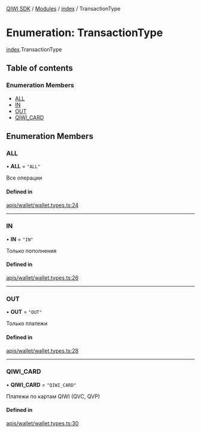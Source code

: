 [QIWI SDK](../README.md) / [Modules](../modules.md) / [index](../modules/index.md) / TransactionType

# Enumeration: TransactionType

[index](../modules/index.md).TransactionType

## Table of contents

### Enumeration Members

- [ALL](index.TransactionType.md#all)
- [IN](index.TransactionType.md#in)
- [OUT](index.TransactionType.md#out)
- [QIWI\_CARD](index.TransactionType.md#qiwi_card)

## Enumeration Members

### ALL

• **ALL** = ``"ALL"``

Все операции

#### Defined in

[apis/wallet/wallet.types.ts:24](https://github.com/AlexXanderGrib/node-qiwi-sdk/blob/8cf62fb/src/apis/wallet/wallet.types.ts#L24)

___

### IN

• **IN** = ``"IN"``

Только пополнения

#### Defined in

[apis/wallet/wallet.types.ts:26](https://github.com/AlexXanderGrib/node-qiwi-sdk/blob/8cf62fb/src/apis/wallet/wallet.types.ts#L26)

___

### OUT

• **OUT** = ``"OUT"``

Только платежи

#### Defined in

[apis/wallet/wallet.types.ts:28](https://github.com/AlexXanderGrib/node-qiwi-sdk/blob/8cf62fb/src/apis/wallet/wallet.types.ts#L28)

___

### QIWI\_CARD

• **QIWI\_CARD** = ``"QIWI_CARD"``

Платежи по картам QIWI (QVC, QVP)

#### Defined in

[apis/wallet/wallet.types.ts:30](https://github.com/AlexXanderGrib/node-qiwi-sdk/blob/8cf62fb/src/apis/wallet/wallet.types.ts#L30)
